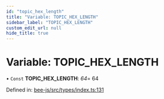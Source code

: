 ```yaml
---
id: "topic_hex_length"
title: "Variable: TOPIC_HEX_LENGTH"
sidebar_label: "TOPIC_HEX_LENGTH"
custom_edit_url: null
hide_title: true
---
```


# Variable: TOPIC\_HEX\_LENGTH

• `Const` **TOPIC\_HEX\_LENGTH**: *64*= 64

Defined in: [bee-js/src/types/index.ts:131](https://github.com/ethersphere/bee-js/blob/0ac3a7d/src/types/index.ts#L131)
